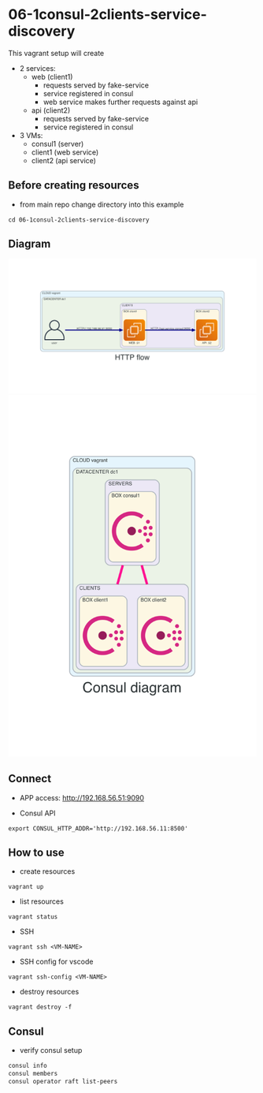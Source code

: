# 06-1consul-2clients-service-discovery
This vagrant setup will create
- 2 services:
  - web (client1)
    - requests served by fake-service
    - service registered in consul
    - web service makes further requests against api
  - api (client2)
    - requests served by fake-service
    - service registered in consul
- 3 VMs:
  - consul1 (server)
  - client1 (web service)
  - client2 (api service)

## Before creating resources
- from main repo change directory into this example
```
cd 06-1consul-2clients-service-discovery
```

## Diagram
![](./diagram/http-flow.png)
![](./diagram/diagram.png)

## Connect
- APP access: http://192.168.56.51:9090

- Consul API
```
export CONSUL_HTTP_ADDR='http://192.168.56.11:8500'
```


## How to use
- create resources
```
vagrant up
```

- list resources
```
vagrant status
```

- SSH
```
vagrant ssh <VM-NAME>
```

- SSH config for vscode
```
vagrant ssh-config <VM-NAME>
```

- destroy resources
```
vagrant destroy -f
```

## Consul
- verify consul setup
```
consul info
consul members
consul operator raft list-peers
```